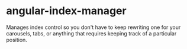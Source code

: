 # angular-index-manager
Manages index control so you don't have to keep rewriting one for your carousels, tabs, or 
anything that requires keeping track of a particular position.